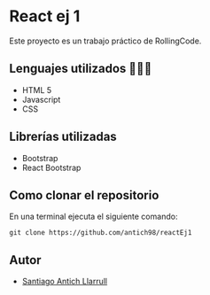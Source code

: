 # React ej 1
Este proyecto es un trabajo práctico de RollingCode. 
## Lenguajes utilizados 👨🏻‍💻
- HTML 5 
- Javascript
- CSS
## Librerías utilizadas
- Bootstrap
- React Bootstrap
## Como clonar el repositorio
En una terminal ejecuta el siguiente comando:
```
git clone https://github.com/antich98/reactEj1
```
## Autor
- [Santiago Antich Llarrull](https://github.com/antich98) 

